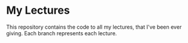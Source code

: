 # My Lectures

This repository contains the code to all my lectures, that I've been ever giving. Each branch represents each lecture.
